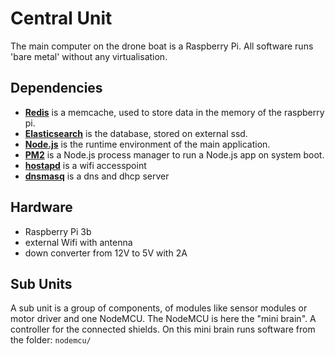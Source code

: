 # Central Unit
The main computer on the drone boat is a Raspberry Pi. All software runs 'bare metal' without any virtualisation.

## Dependencies
- **[Redis](https://redis.io/)** is a memcache, used to store data in the memory of the raspberry pi.
- **[Elasticsearch](https://www.elastic.co/de/products/elasticsearch)** is the database, stored on external ssd.
- **[Node.js](https://nodejs.org/en/)** is the runtime environment of the main application.
- **[PM2](http://pm2.keymetrics.io/)** is a Node.js process manager to run a Node.js app on system boot.
- **[hostapd]()** is a wifi accesspoint 
- **[dnsmasq]()** is a dns and dhcp server

## Hardware
- Raspberry Pi 3b
- external Wifi with antenna
- down converter from 12V to 5V with 2A

## Sub Units
A sub unit is a group of components, of modules like sensor modules or motor driver and
one NodeMCU. The NodeMCU is here the "mini brain". A controller for the connected shields.
On this mini brain runs software from the folder: `nodemcu/`

